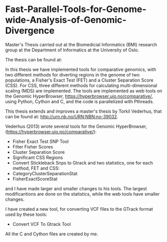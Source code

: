 # Fast-Parallel-Tools-for-Genome-wide-Analysis-of-Genomic-Divergence
Master's Thesis carried out at the Biomedicial Informatics (BMI) research group at the Department of Informatics at the University of Oslo. 

The thesis can be found at:

In this thesis we have implemented tools for comparative genomics, with two different methods for 
diverting regions in the genome of two populations, a Fisher's Exact Test (FET) and a Cluster Separation Score (CSS). 
For CSS, three different methods for calculating multi-dimensional scaling (MDS) are implemented. The tools are implemented as web tools on the Genomic HyperBrowser, https://hyperbrowser.uio.no/comparative/,
using Python, Cython and C, and the code is parallelized with Pthreads. 

This thesis extends and improves a master's thesis by Torkil Vederhus, that can be found at: 
http://urn.nb.no/URN:NBN:no-39032.

Vederhus (2013) wrote several tools for the Genomic HyperBrowser, (https://hyperbrowser.uio.no/comparative/):
- Fisher Exact Test SNP Tool
- Filter Fisher Scores
- Cluster Separation Score
- Significant CSS Regions
- Convert Stickleback Snps to Gtrack
and two statistics, one for each method, FET and CSS:
- CategoryClusterSeparationStat
- FisherExactScoreStat

and I have made larger and smaller changes to his tools. The largest modificantions are done on the statistics,
while the web tools have smaller changes. 

I have created a new tool, for converting VCF files to the GTrack format used by these tools:
- Convert VCF To Gtrack Tool

All the C and Cython files are created by me. 
